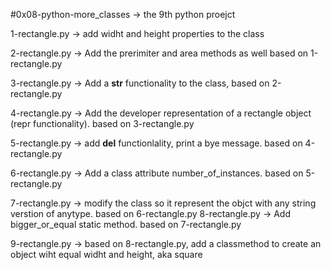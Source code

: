 #0x08-python-more_classes -> the 9th python proejct




1-rectangle.py -> add widht and height properties to the class


2-rectangle.py -> Add the prerimiter and area methods as well based on 1-rectangle.py 


3-rectangle.py -> Add a __str__ functionality to the class, based on 2-rectangle.py


4-rectangle.py -> Add the developer representation of a rectangle object (repr functionality). based on 3-rectangle.py


5-rectangle.py -> add __del__ functionlality, print a bye message. based on 4-rectangle.py


6-rectangle.py -> Add a class attribute number_of_instances. based on 5-rectangle.py


7-rectangle.py -> modify the class so it represent the objct with any string verstion of anytype. based on 6-rectangle.py
8-rectangle.py -> Add bigger_or_equal static method. based on 7-rectangle.py


9-rectangle.py -> based on 8-rectangle.py, add a classmethod to create an object wiht equal widht and height, aka square
